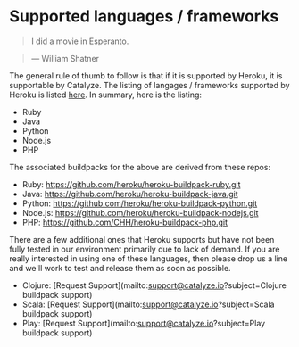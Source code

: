 # Supported languages / frameworks

>   I did a movie in Esperanto.

> — William Shatner

The general rule of thumb to follow is that if it is supported by Heroku, it is supportable by Catalyze. The listing of langages / frameworks supported by Heroku is listed [here](https://devcenter.heroku.com/categories/language-support). In summary, here is the listing:
- Ruby
- Java
- Python
- Node.js
- PHP

The associated buildpacks for the above are derived from these repos:

- Ruby: https://github.com/heroku/heroku-buildpack-ruby.git
- Java: https://github.com/heroku/heroku-buildpack-java.git
- Python: https://github.com/heroku/heroku-buildpack-python.git
- Node.js: https://github.com/heroku/heroku-buildpack-nodejs.git
- PHP: https://github.com/CHH/heroku-buildpack-php.git

There are a few additional ones that Heroku supports but have not been fully tested in our environment primarily due to lack of demand. If you are really interested in using one of these languages, then please drop us a line and we'll work to test and release them as soon as possible.
- Clojure: [Request Support](mailto:support@catalyze.io?subject=Clojure buildpack support)
- Scala: [Request Support](mailto:support@catalyze.io?subject=Scala buildpack support)
- Play: [Request Support](mailto:support@catalyze.io?subject=Play buildpack support)


